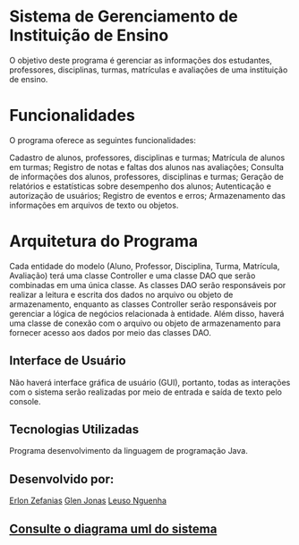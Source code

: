 # Sistema de Gerenciamento de Instituição de Ensino
O objetivo deste programa é gerenciar as informações dos estudantes, professores, disciplinas, turmas, matrículas e avaliações de uma instituição de ensino.

# Funcionalidades

O programa oferece as seguintes funcionalidades:

Cadastro de alunos, professores, disciplinas e turmas;
Matrícula de alunos em turmas;
Registro de notas e faltas dos alunos nas avaliações;
Consulta de informações dos alunos, professores, disciplinas e turmas;
Geração de relatórios e estatísticas sobre desempenho dos alunos;
Autenticação e autorização de usuários;
Registro de eventos e erros;
Armazenamento das informações em arquivos de texto ou objetos.

# Arquitetura do Programa

Cada entidade do modelo (Aluno, Professor, Disciplina, Turma, Matrícula, Avaliação) terá uma classe Controller e uma classe DAO que serão combinadas em uma única classe. As classes DAO serão responsáveis por realizar a leitura e escrita dos dados no arquivo ou objeto de armazenamento, enquanto as classes Controller serão responsáveis por gerenciar a lógica de negócios relacionada à entidade. Além disso, haverá uma classe de conexão com o arquivo ou objeto de armazenamento para fornecer acesso aos dados por meio das classes DAO.

## Interface de Usuário

Não haverá interface gráfica de usuário (GUI), portanto, todas as interações com o sistema serão realizadas por meio de entrada e saída de texto pelo console.

## Tecnologias Utilizadas

Programa desenvolvimento da linguagem de programação Java.

## Desenvolvido por: 

[Erlon Zefanias](https://github.com/ErlonZefaniasMuhate) 
[Glen Jonas](https://github.com/contribuidor)
[Leuso Nguenha](https://github.com/leusonguenha)

## [Consulte o diagrama uml do sistema](https://github.com/ErlonZefaniasMuhate/SistemaGestaoEstudantes/blob/main/Diagrams/Diagrama1.0.drawio)
